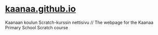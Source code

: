 # [kaanaa.github.io](https://kaanaa.github.io)
Kaanaan koulun Scratch-kurssin nettisivu // The webpage for the Kaanaa Primary School Scratch course 
